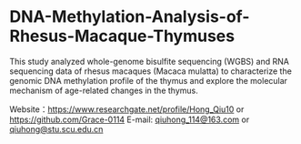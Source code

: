 # DNA-Methylation-Analysis-of-Rhesus-Macaque-Thymuses
This study analyzed whole-genome bisulfite sequencing (WGBS) and RNA sequencing data of  rhesus macaques (Macaca mulatta) to characterize the genomic DNA methylation profile of the thymus and explore the molecular mechanism of age-related changes in the thymus.

Website：https://www.researchgate.net/profile/Hong_Qiu10 or https://github.com/Grace-0114
E-mail: qiuhong_114@163.com or qiuhong@stu.scu.edu.cn
